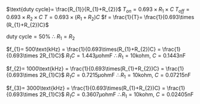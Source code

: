 $\text{duty cycle}= \frac{R_{1}}{R_{1}+R_{2}}$
$T_{on}=0.693 \times R_{1}\times C$
$T_{off}= 0.693 \times R_{2}\times C$
$T = 0.693\times (R_{1}+R_{2})C$
$f = \frac{1}{T}= \frac{1}{0.693\times (R_{1}+R_{2})C}$

$\text{duty cycle} = 50\%$
$\therefore \ R_{1}= R_{2}$

$f_{1}= 500\text{kHz} = \frac{1}{0.693\times(R_{1}+R_{2})C} = \frac{1}{0.693\times 2R_{1}C}$
$R_{1}C = 1.443\mu\text{ohmF}$
$\therefore R_{1}=10\text{kohm},\ C = 0.1443\text{nF}$

$f_{2}= 1000\text{kHz} = \frac{1}{0.693\times(R_{1}+R_{2})C} = \frac{1}{0.693\times 2R_{1}C}$
$R_{1}C = 0.7215\mu\text{ohmF}$
$\therefore R_{1}=10\text{kohm},\ C = 0.07215\text{nF}$

$f_{3}= 3000\text{kHz} = \frac{1}{0.693\times(R_{1}+R_{2})C} = \frac{1}{0.693\times 2R_{1}C}$
$R_{1}C = 0.3607\mu\text{ohmF}$
$\therefore R_{1}=10\text{kohm},\ C = 0.02405\text{nF}$



